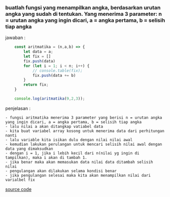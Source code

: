 
### buatlah fungsi yang menampilkan angka, berdasarkan urutan angka yang sudah di tentukan. Yang menerima 3 parameter: n = urutan angka yang ingin dicari, a = angka pertama, b = selisih tiap angka

jawaban :

```javascript
    const aritmatika = (n,a,b) => {
        let data = a;
        let fix = []
        fix.push(data)
        for (let i = 1; i < n; i++) {
            // console.table(fix);
            fix.push(data += b)
        }
        return fix;
    }

    console.log(aritmatika(9,2,3));
```

penjelasan :

    - fungsi aritmatika menerima 3 parameter yang berisi n = urutan angka yang ingin dicari, a = angka pertama, b = selisih tiap angka
    - lalu nilai a akan ditangkap vatiabel data
    - kita buat variabel array kosong untuk menerima data dari perhitungan nanti
    - lalu variable kita isikan dulu dengan nilai nilai awal
    - kemudian lakukan perulangan untuk mencari selisih nilai awal dengan data yang dimaksudkan
    - dengan i = 1, jika i lebih kecil dari n(nilai yg ingin di tampilkan), maka i akan di tambah 1.
    - jika benar maka akan memasukan data nilai data ditambah selisih nilai
    - pengulangan akan dilakukan selama kondisi benar
    - jika pengulangan selesai maka kita akan menampilkan nilai dari varialbel fix

[source code](https://playcode.io/736421/)
